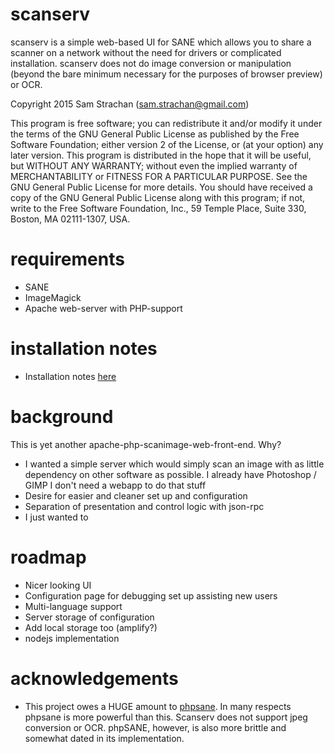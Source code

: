 # scanserv
scanserv is a simple web-based UI for SANE which allows you to share a scanner
on a network without the need for drivers or complicated installation. scanserv
does not do image conversion or manipulation (beyond the bare minimum necessary
for the purposes of browser preview) or OCR.

Copyright 2015	Sam Strachan (sam.strachan@gmail.com)

This program is free software; you can redistribute it and/or modify it under
the terms of the GNU General Public License as published by the Free Software
Foundation; either version 2 of the License, or (at your option) any later
version.
This program is distributed in the hope that it will be useful, but
WITHOUT ANY WARRANTY; without even the implied warranty of MERCHANTABILITY or
FITNESS FOR A PARTICULAR PURPOSE. See the GNU General Public License for more
details.
You should have received a copy of the GNU General Public License along
with this program; if not, write to the Free Software Foundation, Inc., 59
Temple Place, Suite 330, Boston, MA 02111-1307, USA.

# requirements
  * SANE
  * ImageMagick
  * Apache web-server with PHP-support

# installation notes
 * Installation notes [here](install.md)

# background
This is yet another apache-php-scanimage-web-front-end. Why?

 * I wanted a simple server which would simply scan an image with as little
   dependency on other software as possible. I already have Photoshop / GIMP
   I don't need a webapp to do that stuff
 * Desire for easier and cleaner set up and configuration
 * Separation of presentation and control logic with json-rpc
 * I just wanted to

# roadmap
 * Nicer looking UI
 * Configuration page for debugging set up assisting new users
 * Multi-language support
 * Server storage of configuration
 * Add local storage too (amplify?)
 * nodejs implementation

# acknowledgements
 * This project owes a HUGE amount to [phpsane](http://sourceforge.net/projects/phpsane/).
   In many respects phpsane is more powerful than this. Scanserv does not support jpeg
   conversion or OCR. phpSANE, however, is also more brittle and somewhat dated in its
   implementation. 